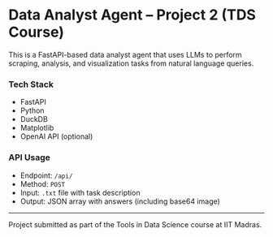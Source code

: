 # Data Analyst Agent – Project 2 (TDS Course)

This is a FastAPI-based data analyst agent that uses LLMs to perform scraping, analysis, and visualization tasks from natural language queries.

### Tech Stack
- FastAPI
- Python
- DuckDB
- Matplotlib
- OpenAI API (optional)

### API Usage
- Endpoint: `/api/`
- Method: `POST`
- Input: `.txt` file with task description
- Output: JSON array with answers (including base64 image)

---

Project submitted as part of the Tools in Data Science course at IIT Madras.
